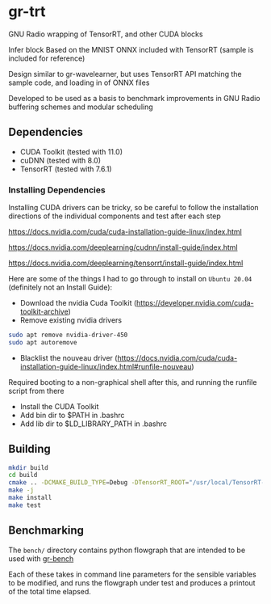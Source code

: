 # gr-trt

GNU Radio wrapping of TensorRT, and other CUDA blocks

Infer block Based on the MNIST ONNX included with TensorRT (sample is included for reference)

Design similar to gr-wavelearner, but uses TensorRT API matching the sample code, and loading in of ONNX files

Developed to be used as a basis to benchmark improvements in GNU Radio buffering schemes and modular scheduling

## Dependencies

- CUDA Toolkit (tested with 11.0)
- cuDNN (tested with 8.0)
- TensorRT (tested with 7.6.1)

### Installing Dependencies

Installing CUDA drivers can be tricky, so be careful to follow the installation directions of the individual components and test after each step

https://docs.nvidia.com/cuda/cuda-installation-guide-linux/index.html

https://docs.nvidia.com/deeplearning/cudnn/install-guide/index.html

https://docs.nvidia.com/deeplearning/tensorrt/install-guide/index.html

Here are some of the things I had to go through to install on `Ubuntu 20.04` (definitely not an Install Guide):

- Download the nvidia Cuda Toolkit (https://developer.nvidia.com/cuda-toolkit-archive)
- Remove existing nvidia drivers
```bash
sudo apt remove nvidia-driver-450
sudo apt autoremove
```
- Blacklist the nouveau driver (https://docs.nvidia.com/cuda/cuda-installation-guide-linux/index.html#runfile-nouveau)

Required booting to a non-graphical shell after this, and running the runfile script from there

- Install the CUDA Toolkit
- Add bin dir to $PATH in .bashrc
- Add lib dir to $LD_LIBRARY_PATH in .bashrc


## Building

```bash
mkdir build
cd build
cmake .. -DCMAKE_BUILD_TYPE=Debug -DTensorRT_ROOT="/usr/local/TensorRT-7.2.0.14"
make -j
make install
make test
```

## Benchmarking

The `bench/` directory contains python flowgraph that are intended to be used with [gr-bench](https://github.com/mormj/gr-bench)

Each of these takes in command line parameters for the sensible variables to be modified, and runs the flowgraph under test and produces a printout of the total time elapsed.  
